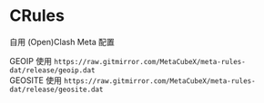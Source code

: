 # CRules
自用 (Open)Clash Meta 配置

GEOIP 使用 `https://raw.gitmirror.com/MetaCubeX/meta-rules-dat/release/geoip.dat`  
GEOSITE 使用 `https://raw.gitmirror.com/MetaCubeX/meta-rules-dat/release/geosite.dat`
